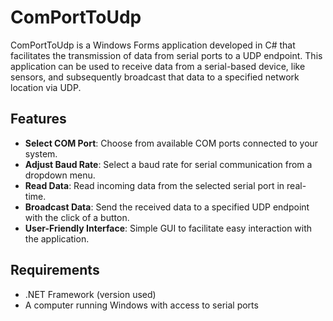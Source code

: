 # ComPortToUdp

ComPortToUdp is a Windows Forms application developed in C# that facilitates the transmission of data from serial ports to a UDP endpoint. This application can be used to receive data from a serial-based device, like sensors, and subsequently broadcast that data to a specified network location via UDP.

## Features

- **Select COM Port**: Choose from available COM ports connected to your system.
- **Adjust Baud Rate**: Select a baud rate for serial communication from a dropdown menu.
- **Read Data**: Read incoming data from the selected serial port in real-time.
- **Broadcast Data**: Send the received data to a specified UDP endpoint with the click of a button.
- **User-Friendly Interface**: Simple GUI to facilitate easy interaction with the application.

## Requirements

- .NET Framework (version used)
- A computer running Windows with access to serial ports


